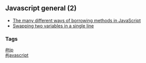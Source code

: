 ## Javascript general (2)

- [The many different ways of borrowing methods in JavaScript](borrowing-methods.md)
- [Swapping two variables in a single line](swapping-two-variables.md)

### Tags
[#tip](../../tips.md)  
[#javascript](../javascript.md)